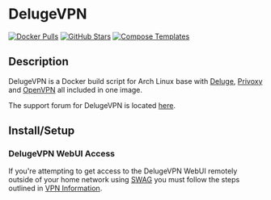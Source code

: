 # DelugeVPN

[![Docker Pulls](https://img.shields.io/docker/pulls/binhex/arch-delugevpn?style=flat-square&color=607D8B&label=docker%20pulls&logo=docker)](https://hub.docker.com/r/binhex/arch-delugevpn)
[![GitHub Stars](https://img.shields.io/github/stars/binhex/arch-delugevpn?style=flat-square&color=607D8B&label=github%20stars&logo=github)](https://github.com/binhex/arch-delugevpn)
[![Compose Templates](https://img.shields.io/static/v1?style=flat-square&color=607D8B&label=compose&message=templates)](https://github.com/GhostWriters/DockSTARTer/tree/master/compose/.apps/delugevpn)

## Description

DelugeVPN is a Docker build script for Arch Linux base with [Deluge](http://deluge-torrent.org/), [Privoxy](http://www.privoxy.org/) and [OpenVPN](https://openvpn.net/) all included in one image.

The support forum for DelugeVPN is located [here](https://forums.unraid.net/topic/44109-support-binhex-delugevpn/).

## Install/Setup

### DelugeVPN WebUI Access

If you're attempting to get access to the DelugeVPN WebUI remotely outside of your home network using [SWAG](https://dockstarter.com/apps/swag/) you must follow the steps outlined in [VPN Information](https://dockstarter.com/advanced/vpn-info/).
